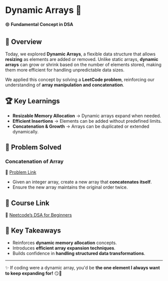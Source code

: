 # Dynamic Arrays 🚀

🟢 **Fundamental Concept in DSA**

## 📌 Overview

Today, we explored **Dynamic Arrays**, a flexible data structure that allows **resizing** as elements are added or removed. Unlike static arrays, **dynamic arrays** can grow or shrink based on the number of elements stored, making them more efficient for handling unpredictable data sizes.

We applied this concept by solving a **LeetCode problem**, reinforcing our understanding of **array manipulation and concatenation**.

## 🏆 Key Learnings

- **Resizable Memory Allocation** → Dynamic arrays expand when needed.
- **Efficient Insertions** → Elements can be added without predefined limits.
- **Concatenation & Growth** → Arrays can be duplicated or extended dynamically.

## 📂 Problem Solved

### **Concatenation of Array**

🔗 [Problem Link](https://leetcode.com/problems/concatenation-of-array/)

- Given an integer array, create a new array that **concatenates itself**.
- Ensure the new array maintains the original order twice.

## 🔗 Course Link

🔗 [Neetcode’s DSA for Beginners](https://neetcode.io/courses/dsa-for-beginners)

## 🎯 Key Takeaways

- Reinforces **dynamic memory allocation** concepts.
- Introduces **efficient array expansion techniques**.
- Builds confidence in **handling structured data transformations**.

---

✨ If coding were a dynamic array, you'd be **the one element I always want to keep expanding for!** 😏💖
